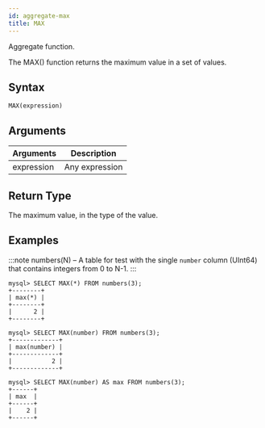 ```yaml
---
id: aggregate-max
title: MAX
---
```


Aggregate function.

The MAX() function returns the maximum value in a set of values.

## Syntax

```
MAX(expression)
```

## Arguments

| Arguments  | Description    |
| ---------- | -------------- |
| expression | Any expression |

## Return Type

The maximum value, in the type of the value.

## Examples

:::note
numbers(N) – A table for test with the single `number` column (UInt64) that contains integers from 0 to N-1.
:::

```
mysql> SELECT MAX(*) FROM numbers(3);
+--------+
| max(*) |
+--------+
|      2 |
+--------+

mysql> SELECT MAX(number) FROM numbers(3);
+-------------+
| max(number) |
+-------------+
|           2 |
+-------------+

mysql> SELECT MAX(number) AS max FROM numbers(3);
+------+
| max  |
+------+
|    2 |
+------+
```
